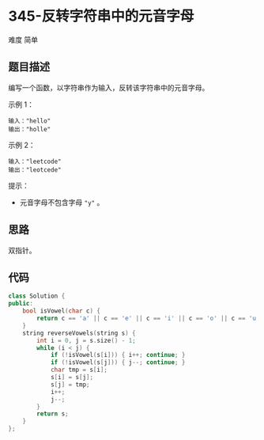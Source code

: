 # 345-反转字符串中的元音字母

难度 简单



## 题目描述

编写一个函数，以字符串作为输入，反转该字符串中的元音字母。

示例 1：
```
输入："hello"
输出："holle"
```
示例 2：
```
输入："leetcode"
输出："leotcede"
```

提示：

- 元音字母不包含字母 `"y"` 。



## 思路

双指针。



## 代码

```c++
class Solution {
public:
    bool isVowel(char c) {
        return c == 'a' || c == 'e' || c == 'i' || c == 'o' || c == 'u' || c == 'A' || c == 'E' || c== 'I' || c == 'O' || c == 'U';
    }
    string reverseVowels(string s) {
        int i = 0, j = s.size() - 1;
        while (i < j) {
            if (!isVowel(s[i])) { i++; continue; }
            if (!isVowel(s[j])) { j--; continue; }
            char tmp = s[i];
            s[i] = s[j];
            s[j] = tmp;
            i++;
            j--;
        }
        return s;
    }
};
```

